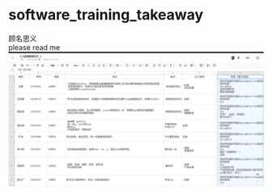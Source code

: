 # software_training_takeaway
顾名思义  
please read me
![Image text](https://github.com/elizaluna007/software_training_takeaway/blob/80faebf8214c3efac0e70c4a63e63f762c903e00/QQ%E5%9B%BE%E7%89%8720220809193203.jpg)
